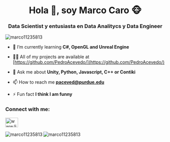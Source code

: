 <h1 align="center">Hola 👋, soy Marco Caro 🐵</h1>
<h3 align="center">Data Scientist y entusiasta en Data Analitycs y Data Engineer</h3>

<p align="left"> <img src="https://komarev.com/ghpvc/?username=marco11235813" alt="marco11235813" /> </p>

- 🌱 I’m currently learning **C#, OpenGL and Unreal Engine**

- 👨‍💻 All of my projects are available at [https://github.com/PedroAcevedo/](https://github.com/PedroAcevedo/)

- 💬 Ask me about **Unity, Python, Javascript, C++ or Contiki**

- 📫 How to reach me **paceved@purdue.edu**

- ⚡ Fun fact **I think I am funny**

<p align="left">
<h3 align="left">Connect with me:</h3>
<a href="www.linkedin.com/in/marco-antonio-caro-22459711b" target="blank"><img align="center" src="https://cdn.jsdelivr.net/npm/simple-icons@3.0.1/icons/linkedin.svg" alt="www.linkedin.com/in/marco-antonio-caro-22459711b" height="30" width="40" /></a>
</p>

<p><img align="left" src="https://github-readme-stats.vercel.app/api/top-langs/?username=marco11235813&layout=compact" alt="marco11235813" /></p>
<p><img align="center" src="https://github-readme-stats.vercel.app/api?username=marco11235813&show_icons=true" alt="marco11235813" /></p>


